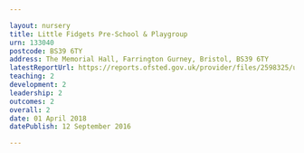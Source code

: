 ```yaml
---

layout: nursery
title: Little Fidgets Pre-School & Playgroup
urn: 133040
postcode: BS39 6TY
address: The Memorial Hall, Farrington Gurney, Bristol, BS39 6TY
latestReportUrl: https://reports.ofsted.gov.uk/provider/files/2598325/urn/133040.pdf
teaching: 2
development: 2
leadership: 2
outcomes: 2
overall: 2
date: 01 April 2018 
datePublish: 12 September 2016

---
```


